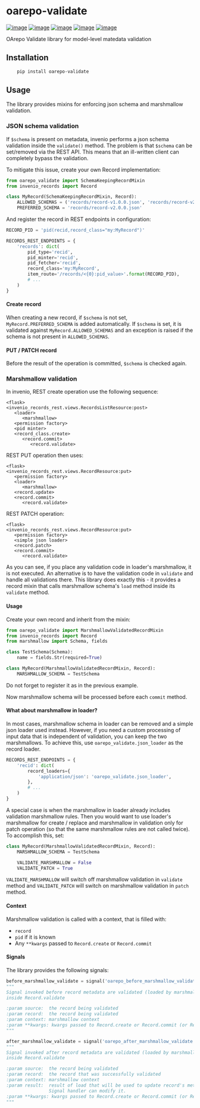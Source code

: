 # oarepo-validate

[![image][]][1]
[![image][2]][3]
[![image][4]][5]
[![image][6]][7]
[![image][8]][9]

  [image]: https://img.shields.io/travis/oarepo/oarepo-validate.svg
  [1]: https://travis-ci.org/oarepo/oarepo-validate
  [2]: https://img.shields.io/coveralls/oarepo/oarepo-validate.svg
  [3]: https://coveralls.io/r/oarepo/oarepo-validate
  [4]: https://img.shields.io/github/tag/oarepo/oarepo-validate.svg
  [5]: https://github.com/oarepo/oarepo-validate/releases
  [6]: https://img.shields.io/pypi/dm/oarepo-validate.svg
  [7]: https://pypi.python.org/pypi/oarepo-validate
  [8]: https://img.shields.io/github/license/oarepo/oarepo-validate.svg
  [9]: https://github.com/oarepo/oarepo-validate/blob/master/LICENSE

OArepo Validate library for model-level matedata validation


## Installation

```bash
    pip install oarepo-validate
```

## Usage

The library provides mixins for enforcing json schema and marshmallow validation.

### JSON schema validation

If ``$schema`` is present on metadata, invenio performs a json schema validation inside
the ``validate()`` method. The problem is that ``$schema`` can be set/removed via the REST
API. This means that an ill-written client can completely bypass the validation.

To mitigate this issue, create your own Record implementation:

```python
from oarepo_validate import SchemaKeepingRecordMixin
from invenio_records import Record

class MyRecord(SchemaKeepingRecordMixin, Record):
    ALLOWED_SCHEMAS = ('records/record-v1.0.0.json', 'records/record-v2.0.0.json')
    PREFERRED_SCHEMA = 'records/record-v2.0.0.json'
```

And register the record in REST endpoints in configuration:

```python
RECORD_PID = 'pid(recid,record_class="my:MyRecord")'

RECORDS_REST_ENDPOINTS = {
    'records': dict(
        pid_type='recid',
        pid_minter='recid',
        pid_fetcher='recid',
        record_class='my:MyRecord',
        item_route='/records/<{0}:pid_value>'.format(RECORD_PID),
        # ...
    )
}
```

#### Create record

When creating a new record, if ``$schema`` is not set, ``MyRecord.PREFERRED_SCHEMA`` is added
automatically. If ``$schema`` is set, it is validated against ``MyRecord.ALLOWED_SCHEMAS``
and an exception is raised if the schema is not present in ``ALLOWED_SCHEMAS``.

#### PUT / PATCH record

Before the result of the operation is committed, ``$schema`` is checked again.

### Marshmallow validation

In invenio, REST create operation use the following sequence:

```
<flask>
<invenio_records_rest.views.RecordsListResource:post>
   <loader>
      <marshmallow>
   <permission factory>
   <pid minter>
   <record_class.create>
      <record.commit>
         <record.validate>
```

REST PUT operation then uses:

```
<flask>
<invenio_records_rest.views.RecordResource:put>
   <permission factory>
   <loader>
      <marshmallow>
   <record.update>
   <record.commit>
      <record.validate>
```

REST PATCH operation:

```
<flask>
<invenio_records_rest.views.RecordResource:put>
   <permission factory>
   <simple json loader>
   <record.patch>
   <record.commit>
      <record.validate>
```

As you can see, if you place any validation code in loader's marshmallow, it is not executed.
An alternative is to have the validation code in ``validate`` and handle all validations there.
This library does exactly this - it provides a record mixin that calls marshmallow schema's ``load``
method inside its ``validate`` method.

#### Usage

Create your own record and inherit from the mixin:

```python
from oarepo_validate import MarshmallowValidatedRecordMixin
from invenio_records import Record
from marshmallow import Schema, fields

class TestSchema(Schema):
    name = fields.Str(required=True)

class MyRecord(MarshmallowValidatedRecordMixin, Record):
    MARSHMALLOW_SCHEMA = TestSchema
```

Do not forget to register it as in the previous example.

Now marshmallow schema will be processed before each ``commit`` method.

#### What about marshmallow in loader?

In most cases, marshmallow schema in loader can be removed and a simple json loader used instead.
However, if you need a custom processing of input data that is independent of validation,
you can keep the two marshmallows. To achieve this, use ``oarepo_validate.json_loader``
as the record loader.

```python
RECORDS_REST_ENDPOINTS = {
    'recid': dict(
        record_loaders={
            'application/json': 'oarepo_validate.json_loader',
        },
        # ...
    )
}
```

A special case is when the marshmallow in loader already includes validation marshmallow rules.
Then you would want to use loader's marshmallow for create / replace and marshmallow in validation
only for patch operation (so that the same marshmallow rules are not called twice). To accomplish
this, set:

```python
class MyRecord(MarshmallowValidatedRecordMixin, Record):
    MARSHMALLOW_SCHEMA = TestSchema

    VALIDATE_MARSHMALLOW = False
    VALIDATE_PATCH = True
```

``VALIDATE_MARSHMALLOW`` will switch off marshmallow validation in ``validate`` method and
``VALIDATE_PATCH`` will switch on marshmallow validation in ``patch`` method.

#### Context

Marshmallow validation is called with a context, that is filled with:

  * ``record``
  * ``pid`` if it is known
  * Any ``**kwargs`` passed to ``Record.create`` or ``Record.commit``

#### Signals

The library provides the following signals:

```python
before_marshmallow_validate = signal('oarepo_before_marshmallow_validate')
"""
Signal invoked before record metadata are validated (loaded by marshmallow schema)
inside Record.validate

:param source:  the record being validated
:param record:  the record being validated
:param context: marshmallow context
:param **kwargs: kwargs passed to Record.create or Record.commit (or Record.validate)
"""

after_marshmallow_validate = signal('oarepo_after_marshmallow_validate')
"""
Signal invoked after record metadata are validated (loaded by marshmallow schema)
inside Record.validate

:param source:  the record being validated
:param record:  the record that was successfully validated
:param context: marshmallow context
:param result:  result of load that will be used to update record's metadata.
                Signal handler can modify it.
:param **kwargs: kwargs passed to Record.create or Record.commit (or Record.validate)
"""
```

